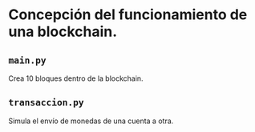 # Concepción del funcionamiento de una blockchain.


## `main.py`

Crea 10 bloques dentro de la blockchain.

## `transaccion.py`

Simula el envío de monedas de una cuenta a otra.

